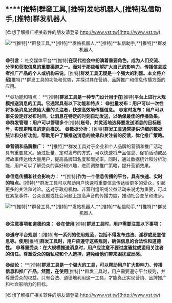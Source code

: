 ## ****[推特]**群發工具,**[推特]**发帖机器人,**[推特]**私信助手,**[推特]**群发机器人**

[😍想了解推广相关软件的朋友请登录 http://www.vst.tw](http://www.vst.tw)

 <center><img src="https://vst.tw/MP4/tuiguang/png/2.png" alt="**[推特]**群發工具,**[推特]**发帖机器人,**[推特]**私信助手,**[推特]**群发机器人"></center>

**😄引言：**
社交媒体平台**[推特]**在现代社会中扮演着重要角色，成为人们交流、分享和获取信息的重要渠道之一。而对于那些希望扩大自己的影响力、传播信息或者推广产品的个人或机构来说，**[推特]**群发工具无疑是一个强大的利器。本文将介绍**[推特]**群发工具的功能和优势，并探讨其在营销、品牌推广和信息传播方面的应用。

**😄功能和特点： **[推特]**群发工具是一种专门设计用于在**[推特]**平台上进行大规模推送消息的工具。它通常具有以下功能和特点：**
**😄批量发布：用户可以一次性将多条消息发送给大量的关注者，快速高效地传播信息。**
**😄定时发布：用户可以事先设定好发布时间，让消息在特定的时刻自动发送，以确保最佳的传播效果。**
**😄群发管理：用户可以管理多个**[推特]**账号，并灵活地选择要发送消息的目标账号，实现更精准的定向推送。**
**😄数据分析：**[推特]**群发工具通常提供详细的数据统计和分析功能，帮助用户了解推送消息的效果和关注者的反馈，优化推广策略。**

**😄营销和品牌推广：**
**[推特]**群发工具对于企业和个人品牌的营销和推广活动具有重要意义。通过批量、定时发布的方式，可以快速将产品信息、促销活动或品牌故事传达给大量用户，提高品牌知名度和曝光率。同时，通过数据统计和分析功能，用户可以了解受众的喜好和兴趣，进而调整推广策略，提升营销效果。

**😄信息传播和社会影响力：**
**[推特]**作为一个信息传播的平台，具有快速、实时的特点。**[推特]**群发工具可以帮助用户快速将重要信息传达给更多的受众，引起更多的关注和讨论。这对于政府机构、非营利组织或公益活动来说尤为重要，可以在紧急事件、公众议题或社会问题上提高声音的传播力度，推动社会变革和进步。

 <center><img src="https://vst.tw/MP4/tuiguang/png/4.png" alt="**[推特]**群發工具,**[推特]**发帖机器人,**[推特]**私信助手,**[推特]**群发机器人"></center>

**😄注意事项和道德约束：**
**😄在使用**[推特]**群发工具时，用户需要注意以下事项：**

**😄遵守平台规则：**[推特]**有一系列的使用规范，包括不得发布违法、淫秽或恶意信息等。使用**[推特]**群发工具时，用户应遵守这些规则，确保信息的合法性和道德性。**
**😄尊重受众：在大规模推送消息时，用户应注意不要过度骚扰或滥用关注者的信任。尊重受众的隐私权和个人选择，避免给他们带来困扰或反感。**

**😄结论：**
**[推特]**群发工具是一个强大的工具，可以帮助用户扩大影响力、传播信息和推广产品。然而，在使用**[推特]**群发工具时，用户需要遵守平台规则，并尊重受众的权益。只有合法、道德地利用这一工具，才能真正实现营销、品牌推广和社会影响力的目标。

[😍想了解推广相关软件的朋友请登录 http://www.vst.tw](http://www.vst.tw)



